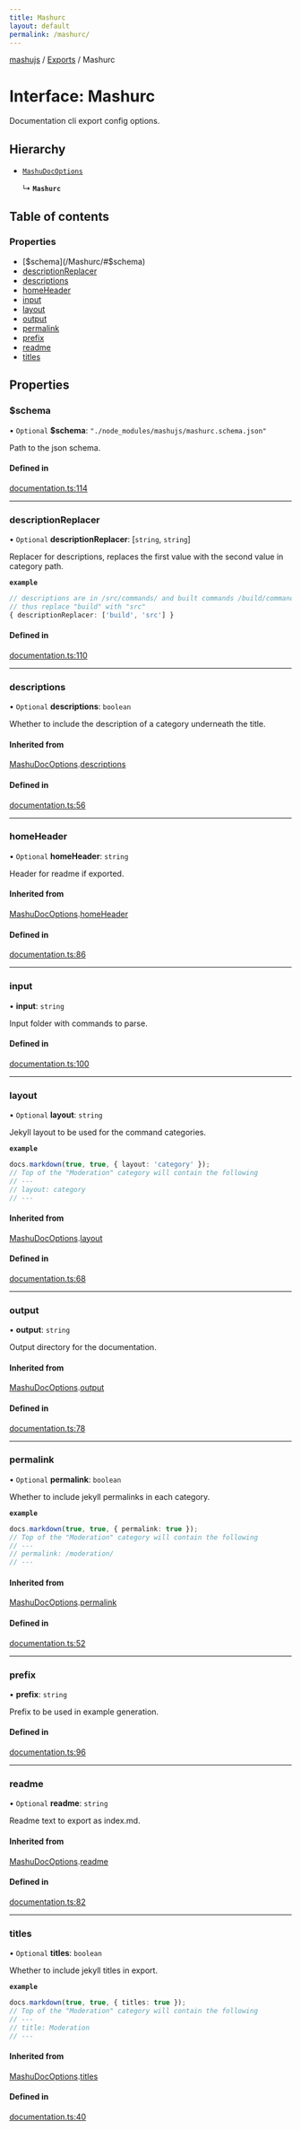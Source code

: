 ```yaml
---
title: Mashurc
layout: default
permalink: /mashurc/
---
```

[mashujs](/) / [Exports](/modules/) / Mashurc

# Interface: Mashurc

Documentation cli export config options.

## Hierarchy

- [`MashuDocOptions`](/MashuDocOptions/)

  ↳ **`Mashurc`**

## Table of contents

### Properties

- [$schema](/Mashurc/#$schema)
- [descriptionReplacer](/Mashurc/#descriptionreplacer)
- [descriptions](/Mashurc/#descriptions)
- [homeHeader](/Mashurc/#homeheader)
- [input](/Mashurc/#input)
- [layout](/Mashurc/#layout)
- [output](/Mashurc/#output)
- [permalink](/Mashurc/#permalink)
- [prefix](/Mashurc/#prefix)
- [readme](/Mashurc/#readme)
- [titles](/Mashurc/#titles)

## Properties

### $schema

• `Optional` **$schema**: ``"./node_modules/mashujs/mashurc.schema.json"``

Path to the json schema.

#### Defined in

[documentation.ts:114](https://github.com/EpokTarren/mashu/blob/14d28f7/src/documentation.ts#L114)

___

### descriptionReplacer

• `Optional` **descriptionReplacer**: [`string`, `string`]

Replacer for descriptions, replaces the first value with the second value in category path.

**`example`**
```ts
// descriptions are in /src/commands/ and built commands /build/commands/
// thus replace "build" with "src"
{ descriptionReplacer: ['build', 'src'] }
```

#### Defined in

[documentation.ts:110](https://github.com/EpokTarren/mashu/blob/14d28f7/src/documentation.ts#L110)

___

### descriptions

• `Optional` **descriptions**: `boolean`

Whether to include the description of a category underneath the title.

#### Inherited from

[MashuDocOptions](/MashuDocOptions/).[descriptions](/MashuDocOptions/#descriptions)

#### Defined in

[documentation.ts:56](https://github.com/EpokTarren/mashu/blob/14d28f7/src/documentation.ts#L56)

___

### homeHeader

• `Optional` **homeHeader**: `string`

Header for readme if exported.

#### Inherited from

[MashuDocOptions](/MashuDocOptions/).[homeHeader](/MashuDocOptions/#homeheader)

#### Defined in

[documentation.ts:86](https://github.com/EpokTarren/mashu/blob/14d28f7/src/documentation.ts#L86)

___

### input

• **input**: `string`

Input folder with commands to parse.

#### Defined in

[documentation.ts:100](https://github.com/EpokTarren/mashu/blob/14d28f7/src/documentation.ts#L100)

___

### layout

• `Optional` **layout**: `string`

Jekyll layout to be used for the command categories.

**`example`**
```ts
docs.markdown(true, true, { layout: 'category' });
// Top of the "Moderation" category will contain the following
// ---
// layout: category
// ---
```

#### Inherited from

[MashuDocOptions](/MashuDocOptions/).[layout](/MashuDocOptions/#layout)

#### Defined in

[documentation.ts:68](https://github.com/EpokTarren/mashu/blob/14d28f7/src/documentation.ts#L68)

___

### output

• **output**: `string`

Output directory for the documentation.

#### Inherited from

[MashuDocOptions](/MashuDocOptions/).[output](/MashuDocOptions/#output)

#### Defined in

[documentation.ts:78](https://github.com/EpokTarren/mashu/blob/14d28f7/src/documentation.ts#L78)

___

### permalink

• `Optional` **permalink**: `boolean`

Whether to include jekyll permalinks in each category.

**`example`**
```ts
docs.markdown(true, true, { permalink: true });
// Top of the "Moderation" category will contain the following
// ---
// permalink: /moderation/
// ---
```

#### Inherited from

[MashuDocOptions](/MashuDocOptions/).[permalink](/MashuDocOptions/#permalink)

#### Defined in

[documentation.ts:52](https://github.com/EpokTarren/mashu/blob/14d28f7/src/documentation.ts#L52)

___

### prefix

• **prefix**: `string`

Prefix to be used in example generation.

#### Defined in

[documentation.ts:96](https://github.com/EpokTarren/mashu/blob/14d28f7/src/documentation.ts#L96)

___

### readme

• `Optional` **readme**: `string`

Readme text to export as index.md.

#### Inherited from

[MashuDocOptions](/MashuDocOptions/).[readme](/MashuDocOptions/#readme)

#### Defined in

[documentation.ts:82](https://github.com/EpokTarren/mashu/blob/14d28f7/src/documentation.ts#L82)

___

### titles

• `Optional` **titles**: `boolean`

Whether to include jekyll titles in export.

**`example`**
```ts
docs.markdown(true, true, { titles: true });
// Top of the "Moderation" category will contain the following
// ---
// title: Moderation
// ---
```

#### Inherited from

[MashuDocOptions](/MashuDocOptions/).[titles](/MashuDocOptions/#titles)

#### Defined in

[documentation.ts:40](https://github.com/EpokTarren/mashu/blob/14d28f7/src/documentation.ts#L40)
